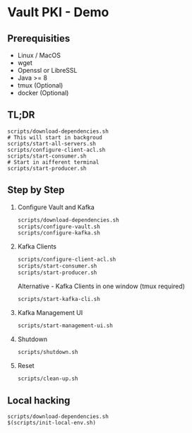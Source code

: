 Vault PKI - Demo
================

Prerequisities
--------------

* Linux / MacOS
* wget  
* Openssl or LibreSSL
* Java >= 8
* tmux (Optional)
* docker (Optional)

TL;DR
-----

    scripts/download-dependencies.sh
    # This will start in backgroud
    scripts/start-all-servers.sh
    scripts/configure-client-acl.sh
    scripts/start-consumer.sh
    # Start in aifferent terminal
    scripts/start-producer.sh

Step by Step
------------

1. Configure Vault and Kafka

    ```sh
    scripts/download-dependencies.sh
    scripts/configure-vault.sh
    scripts/configure-kafka.sh
    ```

2. Kafka Clients

    ```sh
    scripts/configure-client-acl.sh
    scripts/start-consumer.sh
    scripts/start-producer.sh
    ```

    Alternative - Kafka Clients in one window (tmux required)

    ```sh
    scripts/start-kafka-cli.sh
    ```

3. Kafka Management UI

    ```sh
    scripts/start-management-ui.sh
    ```

4. Shutdown

    ```sh
    scripts/shutdown.sh
    ```

5. Reset

    ```sh
    scripts/clean-up.sh
    ```

Local hacking
-------------

    scripts/download-dependencies.sh
    $(scripts/init-local-env.sh)
